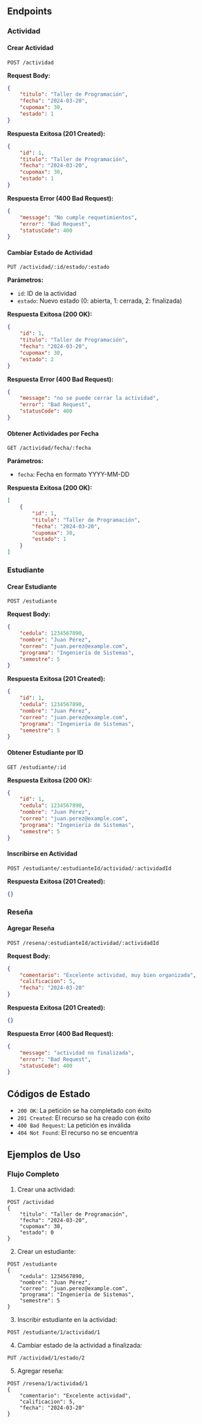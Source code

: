 
## Endpoints

### Actividad

#### Crear Actividad
```http
POST /actividad
```

**Request Body:**
```json
{
    "titulo": "Taller de Programación",
    "fecha": "2024-03-20",
    "cupomax": 30,
    "estado": 1
}
```

**Respuesta Exitosa (201 Created):**
```json
{
    "id": 1,
    "titulo": "Taller de Programación",
    "fecha": "2024-03-20",
    "cupomax": 30,
    "estado": 1
}
```

**Respuesta Error (400 Bad Request):**
```json
{
    "message": "No cumple requetimientos",
    "error": "Bad Request",
    "statusCode": 400
}
```

#### Cambiar Estado de Actividad
```http
PUT /actividad/:id/estado/:estado
```

**Parámetros:**
- `id`: ID de la actividad
- `estado`: Nuevo estado (0: abierta, 1: cerrada, 2: finalizada)

**Respuesta Exitosa (200 OK):**
```json
{
    "id": 1,
    "titulo": "Taller de Programación",
    "fecha": "2024-03-20",
    "cupomax": 30,
    "estado": 2
}
```

**Respuesta Error (400 Bad Request):**
```json
{
    "message": "no se puede cerrar la actividad",
    "error": "Bad Request",
    "statusCode": 400
}
```

#### Obtener Actividades por Fecha
```http
GET /actividad/fecha/:fecha
```

**Parámetros:**
- `fecha`: Fecha en formato YYYY-MM-DD

**Respuesta Exitosa (200 OK):**
```json
[
    {
        "id": 1,
        "titulo": "Taller de Programación",
        "fecha": "2024-03-20",
        "cupomax": 30,
        "estado": 1
    }
]
```

### Estudiante

#### Crear Estudiante
```http
POST /estudiante
```

**Request Body:**
```json
{
    "cedula": 1234567890,
    "nombre": "Juan Pérez",
    "correo": "juan.perez@example.com",
    "programa": "Ingeniería de Sistemas",
    "semestre": 5
}
```

**Respuesta Exitosa (201 Created):**
```json
{
    "id": 1,
    "cedula": 1234567890,
    "nombre": "Juan Pérez",
    "correo": "juan.perez@example.com",
    "programa": "Ingeniería de Sistemas",
    "semestre": 5
}
```

#### Obtener Estudiante por ID
```http
GET /estudiante/:id
```

**Respuesta Exitosa (200 OK):**
```json
{
    "id": 1,
    "cedula": 1234567890,
    "nombre": "Juan Pérez",
    "correo": "juan.perez@example.com",
    "programa": "Ingeniería de Sistemas",
    "semestre": 5
}
```

#### Inscribirse en Actividad
```http
POST /estudiante/:estudianteId/actividad/:actividadId
```

**Respuesta Exitosa (201 Created):**
```json
{}
```

### Reseña

#### Agregar Reseña
```http
POST /resena/:estudianteId/actividad/:actividadId
```

**Request Body:**
```json
{
    "comentario": "Excelente actividad, muy bien organizada",
    "calificacion": 5,
    "fecha": "2024-03-20"
}
```

**Respuesta Exitosa (201 Created):**
```json
{}
```

**Respuesta Error (400 Bad Request):**
```json
{
    "message": "actividad no finalizada",
    "error": "Bad Request",
    "statusCode": 400
}
```

## Códigos de Estado

- `200 OK`: La petición se ha completado con éxito
- `201 Created`: El recurso se ha creado con éxito
- `400 Bad Request`: La petición es inválida
- `404 Not Found`: El recurso no se encuentra

## Ejemplos de Uso

### Flujo Completo

1. Crear una actividad:
```http
POST /actividad
{
    "titulo": "Taller de Programación",
    "fecha": "2024-03-20",
    "cupomax": 30,
    "estado": 0
}
```

2. Crear un estudiante:
```http
POST /estudiante
{
    "cedula": 1234567890,
    "nombre": "Juan Pérez",
    "correo": "juan.perez@example.com",
    "programa": "Ingeniería de Sistemas",
    "semestre": 5
}
```

3. Inscribir estudiante en la actividad:
```http
POST /estudiante/1/actividad/1
```

4. Cambiar estado de la actividad a finalizada:
```http
PUT /actividad/1/estado/2
```

5. Agregar reseña:
```http
POST /resena/1/actividad/1
{
    "comentario": "Excelente actividad",
    "calificacion": 5,
    "fecha": "2024-03-20"
}
```
